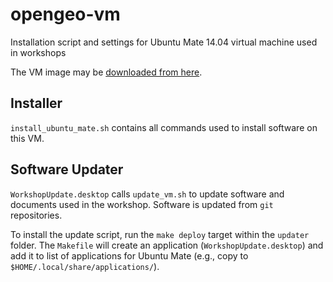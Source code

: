 # opengeo-vm
Installation script and settings for Ubuntu Mate 14.04 virtual machine used in workshops

The VM image may be [downloaded from here](https://drive.google.com/open?id=0B61iTbR6VybkcEZjWlNnOVJQX0E).

## Installer
`install_ubuntu_mate.sh` contains all commands used to install software on this VM.

## Software Updater
`WorkshopUpdate.desktop` calls `update_vm.sh` to update software and documents used in the workshop. Software is updated from `git` repositories.

To install the update script, run the `make deploy` target within the `updater` folder. The `Makefile` will create an application (`WorkshopUpdate.desktop`) and add it to list of applications for Ubuntu Mate (e.g., copy to `$HOME/.local/share/applications/`).
